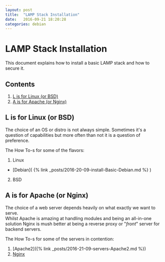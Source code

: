 ```yaml
---
layout: post
title:  "LAMP Stack Installation"
date:   2016-09-21 18:20:28
categories: debian
---
```


# LAMP Stack Installation

This document explains how to install a basic LAMP stack and how to secure it.

## Contents
1. [L is for Linux (or BSD)](#l-is-for-linux-(or-bsd))
2. [A is for Apache (or Nginx)](#a-is-for-apache-(or-nginx))


## L is for Linux (or BSD)

The choice of an OS or distro is not always simple. Sometimes it's a question
of capabilities but more often than not it is a question of preference.

The How To-s for some of the flavors:

1. Linux
  - [Debian]( {% link _posts/2016-20-09-install-Basic-Debian.md %} )
2. BSD


## A is for Apache (or Nginx)

The choice of a web server depends heavily on what exactly we want to serve.  
Whilst Apache is amazing at handling modules and being an all-in-one solution
Nginx is mush better at being a reverse proxy or "_front_" server for backend
servers.

The How To-s for some of the servers in contention:

1. [Apache2]({% link _posts/2016-21-09-servers-Apache2.md %})
2. [Nginx](servers-Nginx.md)
